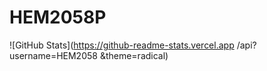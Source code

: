 # HEM2058P
![GitHub Stats](https://github-readme-stats.vercel.app /api?username=HEM2058 &theme=radical)
